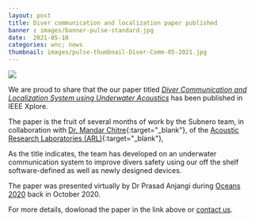 ```yaml
---
layout: post
title: Diver communication and localization paper published
banner : images/banner-pulse-standard.jpg
date:  2021-05-10
categories: wnc; news
thumbnail: images/pulse-thumbnail-Diver-Comm-05-2021.jpg
---
```

<div class='pulse-img-div'>
    <img src="{{site.baseurl}}/images/pulse-thumbnail-Diver-Comm-05-2021.jpg" class='pulse-img'>
</div>

We are proud to share that the our paper titled [_Diver Communication and Localization System using Underwater Acoustics_](https://ieeexplore.ieee.org/abstract/document/9389462) has been published in IEEE Xplore.

The paper is the fruit of several months of work by the Subnero team, in collaboration with [Dr. Mandar Chitre](https://arl.nus.edu.sg/people/mandar-chitre/){:target="_blank"}, of the [Acoustic Research Laboratories (ARL)](https://arl.nus.edu.sg/){:target="_blank"},

As the title indicates, the team has developed on an underwater communication system to improve divers safety using our off the shelf software-defined as well as newly designed devices.

The paper was presented virtually by Dr Prasad Anjangi during [Oceans 2020](https://global20.oceansconference.org/) back in October 2020.

For more details, dowlonad the paper in the link above or [contact us](info@subnero.com).
